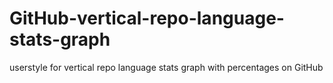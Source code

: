 # GitHub-vertical-repo-language-stats-graph
userstyle for vertical repo language stats graph with percentages on GitHub
